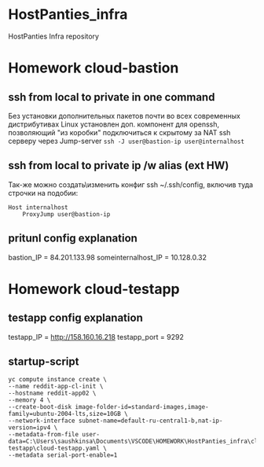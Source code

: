 # HostPanties_infra
HostPanties Infra repository

# Homework cloud-bastion
## ssh from local to private in one command
Без установки дополнительных пакетов почти во всех современных дистрибутивах Linux установлен доп. компонент для openssh, позволяющий "из коробки" подключиться к скрытому за NAT ssh серверу через Jump-server
```ssh -J user@bastion-ip user@internalhost```
## ssh from local to private ip /w alias (ext HW)
Так-же можно создать\изменить конфиг ssh ~/.ssh/config, включив туда строчки на подобии:
```
Host internalhost
    ProxyJump user@bastion-ip
```
## pritunl config explanation
bastion_IP = 84.201.133.98
someinternalhost_IP = 10.128.0.32

# Homework cloud-testapp
## testapp config explanation
testapp_IP = http://158.160.16.218
testapp_port = 9292
## startup-script
```
yc compute instance create \
--name reddit-app-cl-init \
--hostname reddit-app02 \
--memory 4 \
--create-boot-disk image-folder-id=standard-images,image-family=ubuntu-2004-lts,size=10GB \
--network-interface subnet-name=default-ru-central1-b,nat-ip-version=ipv4 \
--metadata-from-file user-data=C:\Users\saushkinsa\Documents\VSCODE\HOMEWORK\HostPanties_infra\cloud-testapp\cloud-testapp.yaml \
--metadata serial-port-enable=1
```
